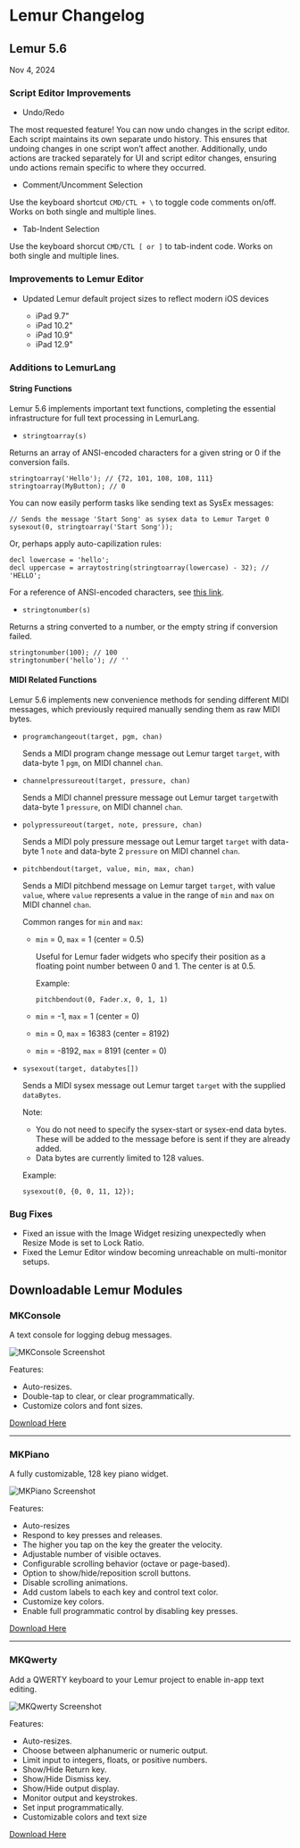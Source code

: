 # Lemur Changelog

## Lemur 5.6

Nov 4, 2024

### Script Editor Improvements

- Undo/Redo

The most requested feature! You can now undo changes in the script editor. Each script maintains its own separate undo history. This ensures that undoing changes in one script won’t affect another. Additionally, undo actions are tracked separately for UI and script editor changes, ensuring undo actions remain specific to where they occurred.

- Comment/Uncomment Selection

Use the keyboard shortcut  `CMD/CTL + \` to toggle code comments on/off. Works on both single and multiple lines.


- Tab-Indent Selection

Use the keyboard shorcut `CMD/CTL [ or ]` to tab-indent code. Works on both single and multiple lines.


### Improvements to Lemur Editor

- Updated Lemur default project sizes to reflect modern iOS devices

	- iPad 9.7"
	- iPad 10.2"
	- iPad 10.9"
	- iPad 12.9"


### Additions to LemurLang

#### String Functions

Lemur 5.6 implements important text functions, completing the essential infrastructure for full text processing in LemurLang. 

- `stringtoarray(s)`

Returns an array of ANSI-encoded characters for a given string or 0 if the conversion fails.

```
stringtoarray('Hello'); // {72, 101, 108, 108, 111}
stringtoarray(MyButton); // 0
```

You can now easily perform tasks like sending text as SysEx messages:

```
// Sends the message 'Start Song' as sysex data to Lemur Target 0
sysexout(0, stringtoarray('Start Song'));
```

Or, perhaps apply auto-capilization rules:

```
decl lowercase = 'hello';
decl uppercase = arraytostring(stringtoarray(lowercase) - 32); // 'HELLO';
```

For a reference of ANSI-encoded characters, see [this link](https://www.ascii-code.com). 

- `stringtonumber(s)`

Returns a string converted to a number, or the empty string if conversion failed.

```
stringtonumber(100); // 100
stringtonumber('hello'); // ''
```

#### MIDI Related Functions

Lemur 5.6 implements new convenience methods for sending different MIDI messages, which previously required manually sending them as raw MIDI bytes.

    
- `programchangeout(target, pgm, chan)`

    Sends a MIDI program change message out Lemur target `target`, with data-byte 1 `pgm`, on MIDI channel `chan`.
    
- `channelpressureout(target, pressure, chan)`

    Sends a MIDI channel pressure message out Lemur target `target`with data-byte 1 `pressure`, on MIDI channel `chan`.
    
- `polypressureout(target, note, pressure, chan)`

    Sends a MIDI poly pressure message out Lemur target `target` with data-byte 1 `note` and data-byte 2 `pressure` on MIDI channel `chan`.
    
- `pitchbendout(target, value, min, max, chan)`

    Sends a MIDI pitchbend message on Lemur target `target`, with value `value`, where `value` represents a value in the range of `min` and `max` on MIDI channel `chan`.
    
    Common ranges for `min` and `max`:
    
    - `min` = 0, `max` = 1 (center = 0.5)

        Useful for Lemur fader widgets who specify their position as a floating point number between 0 and 1. The center is at 0.5.
        
        Example:
        
        `pitchbendout(0, Fader.x, 0, 1, 1)`
    
    - `min` = -1, `max` = 1 (center = 0)
    - `min` = 0, `max` = 16383 (center = 8192)
    - `min` = -8192, `max` = 8191 (center = 0)

- `sysexout(target, databytes[])`

    Sends a MIDI sysex message out Lemur target `target` with the supplied `dataBytes`. 
    
    Note:
    - You do not need to specify the sysex-start or sysex-end data bytes. These will be added to the message before is sent if they are already added.
    - Data bytes are currently limited to 128 values.

    Example:
    
    ```
    sysexout(0, {0, 0, 11, 12});
    ```

### Bug Fixes

- Fixed an issue with the Image Widget resizing unexpectedly when Resize Mode is set to Lock Ratio.
- Fixed the Lemur Editor window becoming unreachable on multi-monitor setups.


## Downloadable Lemur Modules

### MKConsole

A text console for logging debug messages.

![MKConsole Screenshot](images/MKConsole-Screenshot.png)

Features:

- Auto-resizes.
- Double-tap to clear, or clear programmatically. 
- Customize colors and font sizes.

[Download Here](https://github.com/MIDIKinetics/MKConsole)

--- 

### MKPiano

A fully customizable, 128 key piano widget.

![MKPiano Screenshot](images/MKPiano-Screenshot.png)

Features:

- Auto-resizes 
- Respond to key presses and releases.
- The higher you tap on the key the greater the velocity.
- Adjustable number of visible octaves.
- Configurable scrolling behavior (octave or page-based).
- Option to show/hide/reposition scroll buttons.
- Disable scrolling animations.
- Add custom labels to each key and control text color.
- Customize key colors.
- Enable full programmatic control by disabling key presses.

[Download Here](https://github.com/MIDIKinetics/MKPiano)

--- 

### MKQwerty

Add a QWERTY keyboard to your Lemur project to enable in-app text editing.

![MKQwerty Screenshot](images/MKQwerty-Screenshot.png)

Features:

- Auto-resizes.
- Choose between alphanumeric or numeric output.
- Limit input to integers, floats, or positive numbers.
- Show/Hide Return key.
- Show/Hide Dismiss key.
- Show/Hide output display.
- Monitor output and keystrokes.
- Set input programmatically.
- Customizable colors and text size


[Download Here](https://github.com/MIDIKinetics/MKQwerty)

